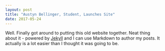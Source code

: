 ```yaml
---
layout: post
title: "Austyn Bellinger, Student, Launches Site"
date: 2017-05-24
---
```


Well. Finally got around to putting this old website together. Neat thing about it - powered by [Jekyll](http://jekyllrb.com) and I can use Markdown to author my posts. It actually is a lot easier than I thought it was going to be.